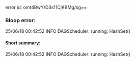 error id: omt4BwY/D3s11CjKBMg/sg==
### Bloop error:

25/06/18 00:42:52 INFO DAGScheduler: running: HashSet()
#### Short summary: 

25/06/18 00:42:52 INFO DAGScheduler: running: HashSet()